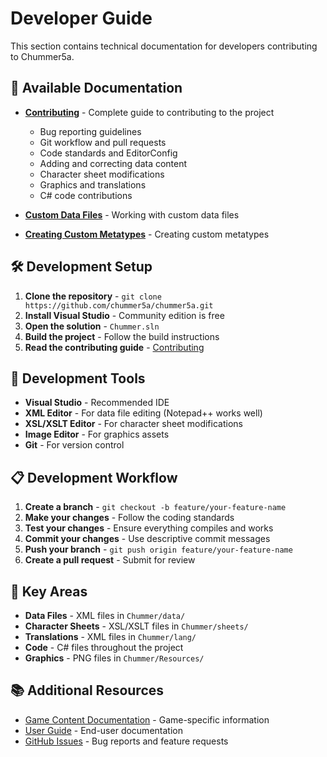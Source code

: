 # Developer Guide

This section contains technical documentation for developers contributing to Chummer5a.

## 📖 Available Documentation

- **[Contributing](Contributing)** - Complete guide to contributing to the project
  - Bug reporting guidelines
  - Git workflow and pull requests
  - Code standards and EditorConfig
  - Adding and correcting data content
  - Character sheet modifications
  - Graphics and translations
  - C# code contributions

- **[Custom Data Files](Custom-Data-Files)** - Working with custom data files
- **[Creating Custom Metatypes](Creating-custom-metatypes)** - Creating custom metatypes

## 🛠️ Development Setup

1. **Clone the repository** - `git clone https://github.com/chummer5a/chummer5a.git`
2. **Install Visual Studio** - Community edition is free
3. **Open the solution** - `Chummer.sln`
4. **Build the project** - Follow the build instructions
5. **Read the contributing guide** - [Contributing](Contributing)

## 🔧 Development Tools

- **Visual Studio** - Recommended IDE
- **XML Editor** - For data file editing (Notepad++ works well)
- **XSL/XSLT Editor** - For character sheet modifications
- **Image Editor** - For graphics assets
- **Git** - For version control

## 📋 Development Workflow

1. **Create a branch** - `git checkout -b feature/your-feature-name`
2. **Make your changes** - Follow the coding standards
3. **Test your changes** - Ensure everything compiles and works
4. **Commit your changes** - Use descriptive commit messages
5. **Push your branch** - `git push origin feature/your-feature-name`
6. **Create a pull request** - Submit for review

## 🎯 Key Areas

- **Data Files** - XML files in `Chummer/data/`
- **Character Sheets** - XSL/XSLT files in `Chummer/sheets/`
- **Translations** - XML files in `Chummer/lang/`
- **Code** - C# files throughout the project
- **Graphics** - PNG files in `Chummer/Resources/`

## 📚 Additional Resources

- [Game Content Documentation](Game-Content-Documentation) - Game-specific information
- [User Guide](user-guide) - End-user documentation
- [GitHub Issues](https://github.com/chummer5a/chummer5a/issues) - Bug reports and feature requests
